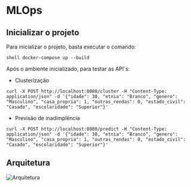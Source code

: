 # MLOps

## Inicializar o projeto

Para inicializar o projeto, basta executar o comando:

```shell docker-compose up --build```

Após o ambiente inicializado, para testar as API`s:

- Clusterização

```curl -X POST http://localhost:8080/cluster -H "Content-Type: application/json" -d '{"idade": 30, "etnia": "Branco", "genero": "Masculino", "casa_propria": 1, "outras_rendas": 0, "estado_civil": "Casado", "escolaridade": "Superior"}'```

- Previsão de inadimplência

```curl -X POST http://localhost:8080/predict -H "Content-Type: application/json" -d '{"idade": 30, "etnia": "Branco", "genero": "Masculino", "casa_propria": 1, "outras_rendas": 0, "estado_civil": "Casado", "escolaridade": "Superior"}'```

## Arquitetura

![Arquitetura](./docs/arquitetura.jpeg "Arquitetura")

